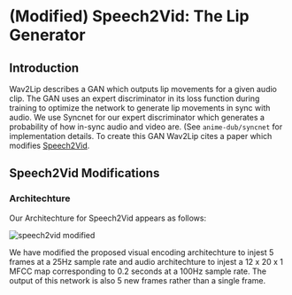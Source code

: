 # (Modified) Speech2Vid: The Lip Generator

## Introduction

Wav2Lip describes a GAN which outputs lip movements for a given audio clip. The GAN uses an expert discriminator in its loss function during training to optimize the network to generate lip movements in sync with audio. We use Syncnet for our expert discriminator which generates a probability of how in-sync audio and video are. (See `anime-dub/syncnet` for implementation details. To create this GAN Wav2Lip cites a paper which modifies [Speech2Vid](https://arxiv.org/pdf/1705.02966.pdf).

## Speech2Vid Modifications

### Architechture

Our Architechture for Speech2Vid appears as follows:

![speech2vid modified](https://user-images.githubusercontent.com/70986035/115456220-ec15b280-a1f0-11eb-9612-d0250269b643.png)

We have modified the proposed visual encoding architechture to injest 5 frames at a 25Hz sample rate and audio architechture to injest a 12 x 20 x 1 MFCC map corresponding to 0.2 seconds at a 100Hz sample rate. The output of this network is also 5 new frames rather than a single frame.

